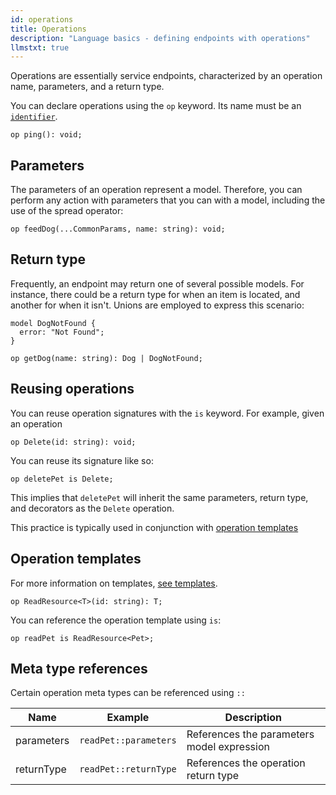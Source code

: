 ```yaml
---
id: operations
title: Operations
description: "Language basics - defining endpoints with operations"
llmstxt: true
---
```


Operations are essentially service endpoints, characterized by an operation name, parameters, and a return type.

You can declare operations using the `op` keyword. Its name must be an [`identifier`](./identifiers.md).

```typespec
op ping(): void;
```

## Parameters

The parameters of an operation represent a model. Therefore, you can perform any action with parameters that you can with a model, including the use of the spread operator:

```typespec
op feedDog(...CommonParams, name: string): void;
```

## Return type

Frequently, an endpoint may return one of several possible models. For instance, there could be a return type for when an item is located, and another for when it isn't. Unions are employed to express this scenario:

```typespec
model DogNotFound {
  error: "Not Found";
}

op getDog(name: string): Dog | DogNotFound;
```

## Reusing operations

You can reuse operation signatures with the `is` keyword. For example, given an operation

```typespec
op Delete(id: string): void;
```

You can reuse its signature like so:

```typespec
op deletePet is Delete;
```

This implies that `deletePet` will inherit the same parameters, return type, and decorators as the `Delete` operation.

This practice is typically used in conjunction with [operation templates](#operation-templates)

## Operation templates

For more information on templates, [see templates](./templates.md).

```typespec
op ReadResource<T>(id: string): T;
```

You can reference the operation template using `is`:

```typespec
op readPet is ReadResource<Pet>;
```

## Meta type references

Certain operation meta types can be referenced using `::`

| Name       | Example               | Description                                |
| ---------- | --------------------- | ------------------------------------------ |
| parameters | `readPet::parameters` | References the parameters model expression |
| returnType | `readPet::returnType` | References the operation return type       |
